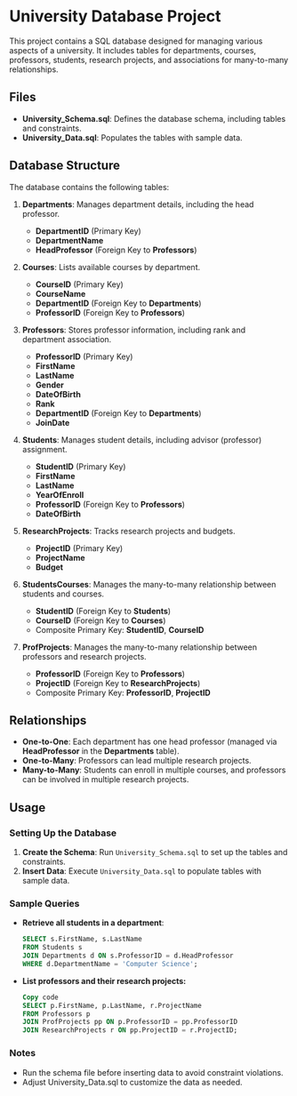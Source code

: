 # University Database Project

This project contains a SQL database designed for managing various aspects of a university. It includes tables for departments, courses, professors, students, research projects, and associations for many-to-many relationships.

## Files

- **University_Schema.sql**: Defines the database schema, including tables and constraints.
- **University_Data.sql**: Populates the tables with sample data.

## Database Structure

The database contains the following tables:

1. **Departments**: Manages department details, including the head professor.
   - **DepartmentID** (Primary Key)
   - **DepartmentName**
   - **HeadProfessor** (Foreign Key to **Professors**)

2. **Courses**: Lists available courses by department.
   - **CourseID** (Primary Key)
   - **CourseName**
   - **DepartmentID** (Foreign Key to **Departments**)
   - **ProfessorID** (Foreign Key to **Professors**)

3. **Professors**: Stores professor information, including rank and department association.
   - **ProfessorID** (Primary Key)
   - **FirstName**
   - **LastName**
   - **Gender**
   - **DateOfBirth**
   - **Rank**
   - **DepartmentID** (Foreign Key to **Departments**)
   - **JoinDate**

4. **Students**: Manages student details, including advisor (professor) assignment.
   - **StudentID** (Primary Key)
   - **FirstName**
   - **LastName**
   - **YearOfEnroll**
   - **ProfessorID** (Foreign Key to **Professors**)
   - **DateOfBirth**

5. **ResearchProjects**: Tracks research projects and budgets.
   - **ProjectID** (Primary Key)
   - **ProjectName**
   - **Budget**

6. **StudentsCourses**: Manages the many-to-many relationship between students and courses.
   - **StudentID** (Foreign Key to **Students**)
   - **CourseID** (Foreign Key to **Courses**)
   - Composite Primary Key: **StudentID**, **CourseID**

7. **ProfProjects**: Manages the many-to-many relationship between professors and research projects.
   - **ProfessorID** (Foreign Key to **Professors**)
   - **ProjectID** (Foreign Key to **ResearchProjects**)
   - Composite Primary Key: **ProfessorID**, **ProjectID**

## Relationships

- **One-to-One**: Each department has one head professor (managed via **HeadProfessor** in the **Departments** table).
- **One-to-Many**: Professors can lead multiple research projects.
- **Many-to-Many**: Students can enroll in multiple courses, and professors can be involved in multiple research projects.

## Usage

### Setting Up the Database

1. **Create the Schema**: Run `University_Schema.sql` to set up the tables and constraints.
2. **Insert Data**: Execute `University_Data.sql` to populate tables with sample data.

### Sample Queries

- **Retrieve all students in a department**:
  ```sql
  SELECT s.FirstName, s.LastName
  FROM Students s
  JOIN Departments d ON s.ProfessorID = d.HeadProfessor
  WHERE d.DepartmentName = 'Computer Science';

- **List professors and their research projects:**
    ```sql
    Copy code
    SELECT p.FirstName, p.LastName, r.ProjectName
    FROM Professors p
    JOIN ProfProjects pp ON p.ProfessorID = pp.ProfessorID
    JOIN ResearchProjects r ON pp.ProjectID = r.ProjectID;

### Notes
 - Run the schema file before inserting data to avoid constraint violations.
 - Adjust University_Data.sql to customize the data as needed.